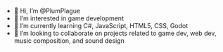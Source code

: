 - 👋 Hi, I’m @PlumPlague
- 👀 I’m interested in game development  
- 🌱 I’m currently learning C#, JavaScript, HTML5, CSS, Godot
- 💞️ I’m looking to collaborate on projects related to game dev, web dev, music composition, and sound design

<!--- 📫 How to reach me ...
- 😄 Pronouns: ...
- ⚡ Fun fact: ...

<!---
PlumPlague/PlumPlague is a ✨ special ✨ repository because its `README.md` (this file) appears on your GitHub profile.
You can click the Preview link to take a look at your changes.
--->
